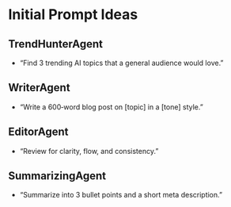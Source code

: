 # Initial Prompt Ideas

## TrendHunterAgent
- “Find 3 trending AI topics that a general audience would love.”

## WriterAgent
- “Write a 600‑word blog post on [topic] in a [tone] style.”

## EditorAgent
- “Review for clarity, flow, and consistency.”

## SummarizingAgent
- “Summarize into 3 bullet points and a short meta description.”
